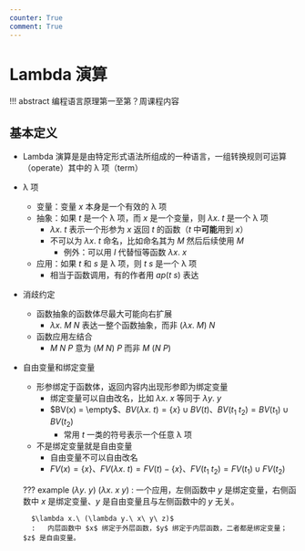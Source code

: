 ```yaml
---
counter: True
comment: True
---
```


# Lambda 演算

!!! abstract
    编程语言原理第一至第？周课程内容

## 基本定义

- Lambda 演算是是由特定形式语法所组成的⼀种语⾔，⼀组转换规则可运算（operate）其中的 λ 项（term）
- λ 项
    - 变量：变量 $x$ 本身是一个有效的 λ 项
    - 抽象：如果 $t$ 是一个 λ 项，而 $x$ 是一个变量，则 $\lambda x.\ t$ 是一个 λ 项
        - $\lambda x.\ t$ 表示一个形参为 $x$ 返回 $t$ 的函数（$t$ 中**可能**用到 $x$）
        - 不可以为 $\lambda x.\ t$ 命名，比如命名其为 $M$ 然后后续使用 $M$
            - 例外：可以用 $I$ 代替恒等函数 $\lambda x.\ x$ 
    - 应用：如果 $t$ 和 $s$ 是 λ 项，则 $t\ s$ 是一个 λ 项
        - 相当于函数调用，有的作者用 $ap(t\ s)$ 表达
- 消歧约定
    - 函数抽象的函数体尽最大可能向右扩展
        - $\lambda x.\ M\ N$ 表达一整个函数抽象，而非 $(\lambda x.\ M)\ N$
    - 函数应用左结合
        - $M\ N\ P$ 意为 $(M\ N)\ P$ 而非 $M\ (N\ P)$
- 自由变量和绑定变量
    - 形参绑定于函数体，返回内容内出现形参即为绑定变量
        - 绑定变量可以自由改名，比如 $\lambda x.\ x$ 等同于 $\lambda y.\ y$
        - $BV(x) = \empty$、$BV(\lambda x.\ t) = \{x\}\cup BV(t)$、$BV(t_1\ t_2) = BV(t_1)\cup BV(t_2)$
            - 常用 $t$ 一类的符号表示一个任意 λ 项
    - 不是绑定变量就是自由变量
        - 自由变量不可以自由改名
        - $FV(x) = \{x\}$、$FV(\lambda x.\ t) = FV(t) - \{x\}$、$FV(t_1\ t_2) = FV(t_1)\cup FV(t_2)$
    
    ??? example
        $(\lambda y.\ y)\ (\lambda x.\ x\ y)$
        :   一个应用，左侧函数中 $y$ 是绑定变量，右侧函数中 $x$ 是绑定变量、$y$ 是自由变量且与左侧函数中的 $y$ 无关。
        
        $\lambda x.\ (\lambda y.\ x\ y\ z)$
        :   内层函数中 $x$ 绑定于外层函数，$y$ 绑定于内层函数，二者都是绑定变量；$z$ 是自由变量。

